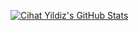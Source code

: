 [![Cihat Yildiz's GitHub Stats](https://github-readme-stats.vercel.app/api?username=cihatyildiz)](https://github.com/cihatyildiz)
